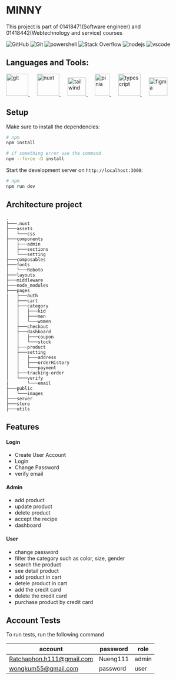 # MINNY
This project is part of 01418471(Software engineer) and 01418442(Webtechnology and service) courses

![GitHub](https://img.shields.io/badge/github-%23121011.svg?style=for-the-badge&logo=github&logoColor=white)
![Git](https://img.shields.io/badge/git-%23F05033.svg?style=for-the-badge&logo=git&logoColor=white)
![powershell](https://img.shields.io/badge/powershell-5391FE?style=for-the-badge&logo=powershell&logoColor=white)
![Stack Overflow](https://img.shields.io/badge/-Stackoverflow-FE7A16?style=for-the-badge&logo=stack-overflow&logoColor=white)
![nodejs](https://img.shields.io/badge/Node%20js-339933?style=for-the-badge&logo=nodedotjs&logoColor=white)
![vscode](https://img.shields.io/badge/VSCode-0078D4?style=for-the-badge&logo=visual%20studio%20code&logoColor=white)


<h2 align="left">Languages and Tools:</h2>
<a href="https://git-scm.com/" target="_blank">
    <img src="https://www.vectorlogo.zone/logos/git-scm/git-scm-icon.svg" alt="git" width="60" height="60"/>
</a>
&nbsp;&nbsp;&nbsp;&nbsp;
<a href="https://nuxt.com/docs/getting-started/introduction" target="_blank">
    <img src="https://nuxt.com/assets/design-kit/icon-green.svg"alt="nuxt" width="60" height="60">
</a>
&nbsp;&nbsp;&nbsp;&nbsp;
<a href="https://tailwindcss.com/docs/installation" target="_blank">
    <img src="https://upload.wikimedia.org/wikipedia/commons/thumb/d/d5/Tailwind_CSS_Logo.svg/768px-Tailwind_CSS_Logo.svg.png?20230715030042" alt="tailwind" height="50"/>
</a>
&nbsp;&nbsp;&nbsp;&nbsp;
<a href="https://pinia.vuejs.org/introduction.html" target="_blank">
    <img src="https://upload.wikimedia.org/wikipedia/commons/thumb/1/1c/Pinialogo.svg/479px-Pinialogo.svg.png" alt="pinia" width="40" height="60"/>
</a>
&nbsp;&nbsp;&nbsp;&nbsp;
<a href="https://www.typescriptlang.org/" target="_blank">
    <img src="https://upload.wikimedia.org/wikipedia/commons/thumb/4/4c/Typescript_logo_2020.svg/768px-Typescript_logo_2020.svg.png?20221110153201" alt="typescript" width="60" height="60"/>
</a>
&nbsp;&nbsp;&nbsp;&nbsp;
<a href="https://www.figma.com/" target="_blank"> 
    <img src="https://www.vectorlogo.zone/logos/figma/figma-icon.svg" alt="figma" width="50" height="50"/>
</a>

## Setup

Make sure to install the dependencies:

```bash
# npm
npm install

# if something error use the command
npm --force -D install
```
Start the development server on `http://localhost:3000`:

```bash
# npm
npm run dev
```
## Architecture project
```
.
├───.nuxt
├───assets
│   └───css
├───components
│   ├───admin
│   ├───sections
│   └───setting
├───composables
├───fonts
│   └───Roboto
├───layouts
├───middleware
├───node_modules
├───pages
|   ├───auth
│   ├───cart
│   ├───category
│   │   ├───kid
│   │   ├───men
│   │   └───women
│   ├───checkout
│   ├───dashboard
│   │   ├───coupon
│   │   └───stock
│   ├───product
│   ├───setting
│   │   ├───address
│   │   ├───orderHistory
│   │   └───payment
│   ├───tracking-order
│   └───verify
|       └───email
├───public
│   └───images
├───server
├───store
├───utils
```
## Features
#### Login
- Create User Account
- Login
- Change Password
- verify email
#### Admin
- add product
- update product
- delete product
- accept the recipe
- dashboard
#### User
- change password
- filter the category such as color, size, gender
- search the product
- see detail product
- add product in cart
- detele product in cart
- add the credit card
- delete the credit card
- purchase product by credit card

## Account Tests

To run tests, run the following command

| account                  | password | role  |
|--------------------------|-------|-------|
| Ratchaphon.h111@gmail.com | Nueng111 | admin |
| wongkum55@gmail.com       | password | user  |